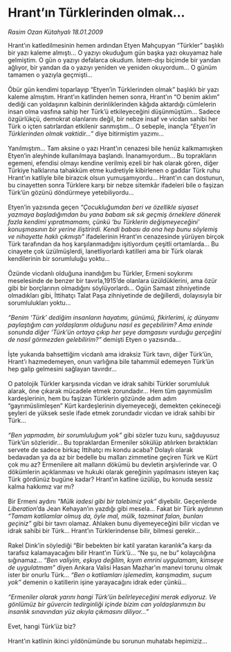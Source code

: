 # Hrant’ın Türklerinden olmak...

*Rasim Ozan Kütahyalı 18.01.2009*

<div class="taraf_structure_2col_1zq">
<div class="margen_n">



 <p>Hrant’ın katledilmesinin hemen ardından Etyen Mahçupyan “Türkler” başlıklı bir yazı kaleme almıştı... O yazıyı okuduğum gün başka yazı okuyamaz hale gelmiştim. O gün o yazıyı defalarca okudum. İstem-dışı biçimde bir yandan ağlıyor, bir yandan da o yazıyı yeniden ve yeniden okuyordum... O günüm tamamen o yazıyla geçmişti... <br/><br/>Öbür gün kendimi toparlayıp “Etyen’in Türklerinden olmak” başlıklı bir yazı kaleme almıştım. Hrant’ın katlinden hemen sonra, Hrant’ın “O benim aklım” dediği can yoldaşının kalbinin derinliklerinden kâğıda aktardığı cümlelerin insan olma vasfına sahip her Türk’ü etkileyeceğini düşünmüştüm... Sadece özgürlükçü, demokrat olanlarını değil, bir nebze insaf ve vicdan sahibi her Türk o içten satırlardan etkilenir sanmıştım... O sebeple, inançla <i>“Etyen’in Türklerinden olmak vaktidir...”</i> diye bitirmiştim yazımı... <br/><br/>Yanılmıştım... Tam aksine o yazı Hrant’ın cenazesi bile henüz kalkmamışken Etyen’in aleyhinde kullanılmaya başlandı. İnanamıyordum... Bu toprakların egemeni, efendisi olmayı kendine verilmiş ezeli bir hak olarak gören, diğer Türkiye halklarına tahakküm etme kudretiyle kibirlenen o gaddar Türk ruhu Hrant’ın katliyle bile birazcık olsun yumuşamıyordu... Hrant’ın can dostunun, bu cinayetten sonra Türklere karşı bir nebze sitemkâr ifadeleri bile o faşizan Türk’ün gözünü döndürmeye yetebiliyordu... <br/><br/>Etyen’in yazısında geçen <i>“Çocukluğumdan beri ve özellikle siyaset yazmaya başladığımdan bu yana babam sık sık geçmiş örneklere dönerek fazla kendimi yıpratmamamı, çünkü ‘bu Türklerin değişmeyeceğini’ konuşmasının bir yerine iliştirirdi. Kendi babası da ona hep bunu söylemiş ve nihayette haklı çıkmıştı”</i> ifadelerinin Hrant’ın cenazesinde yürüyen birçok Türk tarafından da hoş karşılanmadığını işitiyordum çeşitli ortamlarda... Bu cinayete çok üzülmüşlerdi, lanetliyorlardı katilleri ama bir Türk olarak kendilerinin bir sorumluluğu yoktu... <br/><br/>Özünde vicdanlı olduğuna inandığım bu Türkler, Ermeni soykırımı meselesinde de benzer bir tavırla,1915’de olanlara üzüldüklerini, ama özür gibi bir borçlarının olmadığını söylüyorlardı... Ogün Samast zihniyetinde olmadıkları gibi, İttihatçı Talat Paşa zihniyetinde de değillerdi, dolayısıyla bir sorumlulukları yoktu...<i> <br/><br/>“Benim ‘Türk’ dediğim insanların hayatımı, günümü, fikirlerimi, iç dünyamı paylaştığım can yoldaşlarım olduğunu nasıl es geçebilirim? Ama eninde sonunda diğer ‘Türk’ün ortaya çıkıp her şeye damgasını vurduğu gerçeğini de nasıl görmezden gelebilirim?”</i> demişti Etyen o yazısında... <br/><br/>İşte yukarıda bahsettiğim vicdanlı ama idraksiz Türk tavrı, diğer Türk’ün, Hrant’ı hazmedemeyen, onun varlığına bile tahammül edemeyen Türk’ün hep galip gelmesini sağlayan tavırdır... <br/><br/>O patolojik Türkler karşısında vicdan ve idrak sahibi Türkler sorumluluk alarak, öne çıkarak mücadele etmek zorundadır... Hem tüm gayrımüslim kardeşlerinin, hem bu faşizan Türklerin gözünde adım adım “gayrımüslimleşen” Kürt kardeşlerinin diyemeyeceği, demekten çekineceği şeyleri de yüksek sesle ifade etmek zorundadır vicdan ve idrak sahibi bir Türk... <i><br/><br/>“Ben yapmadım, bir sorumluluğum yok”</i> gibi sözler tuzu kuru, sağduyusuz Türk’ün sözleridir... Bu topraklardan Ermeniler sökülüp atılırken bıraktıkları servete de sadece birkaç İttihatçı mı kondu acaba? Dolaylı olarak bedavadan ya da az bir bedelle bu malları zimmetine geçiren Türk ve Kürt çok mu az? Ermenilere ait malların dökümü bu devletin arşivlerinde var. O dökümlerin açıklanması ve hukuki olarak gereğinin yapılmasını isteyen kaç Türk gördünüz bugüne kadar? Hrant’ın katline üzülüp, bu konuda sessiz kalma hakkımız var mı? <br/><br/>Bir Ermeni aydını <i>“Mülk iadesi gibi bir talebimiz yok”</i> diyebilir. Geçenlerde <i>Liberation</i>’da Jean Kehayan’ın yazdığı gibi mesela... Fakat bir Türk aydınının <i>“Tamam katliamlar olmuş da, öyle mal, mülk, tazminat falan, bunları geçiniz”</i> gibi bir tavrı olamaz. Ahlaken bunu diyemeyeceğini bilir vicdan ve idrak sahibi bir Türk... Hrant’ın Türklerindense bilir, bilmesi gerekir... <br/><br/>Rakel Dink’in söylediği “Bir bebekten bir katil yaratan karanlık”a karşı da tarafsız kalamayacağını bilir Hrant’ın Türk’ü... “Ne şu, ne bu” kolaycılığına sığınamaz... <i>“Ben valiyim, eşkıya değilim, kıyım emrini uygulamam, kimseye de uygulatmam”</i> diyen Ankara Valisi Hasan Mazhar’ın manevi torunu olmak ister bir onurlu Türk... <i>“Ben o katliamları işlemedim, karışmadım, suçum yok”</i> demenin o katillerin işine yarayacağını idrak eder çünkü...<i> <br/><br/>“Ermeniler olarak yarını hangi Türk’ün belirleyeceğini merak ediyoruz. Ve gönlümüz bir güvercin tedirginliği içinde bizim can yoldaşlarımızın bu insanlık sınavından yüz akıyla çıkmasını diliyor...”</i> <br/><br/>Evet, hangi Türk’üz biz? <br/><br/>Hrant’ın katlinin ikinci yıldönümünde bu sorunun muhatabı hepimiziz...<b> </b></p>

<br/>


<div id="taraf_not">
</div>

</div>


</div>
